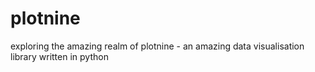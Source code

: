 # plotnine
exploring the amazing realm of plotnine - an amazing data visualisation library written in python
